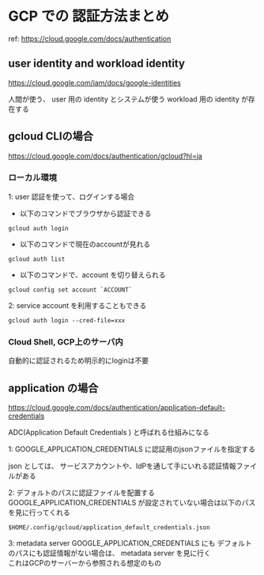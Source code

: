 # GCP での 認証方法まとめ

ref: https://cloud.google.com/docs/authentication

## user identity and workload identity
https://cloud.google.com/iam/docs/google-identities

人間が使う、 user 用の identity とシステムが使う workload 用の identity が存在する




## gcloud CLIの場合

https://cloud.google.com/docs/authentication/gcloud?hl=ja

### ローカル環境
1: user 認証を使って、ログインする場合
- 以下のコマンドでブラウザから認証できる
```
gcloud auth login
```

- 以下のコマンドで現在のaccountが見れる

```
gcloud auth list
```

- 以下のコマンドで、account を切り替えられる

```
gcloud config set account `ACCOUNT`
```

2: service account を利用することもできる

```
gcloud auth login --cred-file=xxx
```

### Cloud Shell, GCP上のサーバ内
自動的に認証されるため明示的にloginは不要


## application の場合

https://cloud.google.com/docs/authentication/application-default-credentials

ADC(Application Default Credentials ) と呼ばれる仕組みになる

1: GOOGLE_APPLICATION_CREDENTIALS に認証用のjsonファイルを指定する

json としては、 サービスアカウントや、IdPを通して手にいれる認証情報ファイルがある

2: デフォルトのパスに認証ファイルを配置する
GOOGLE_APPLICATION_CREDENTIALS が設定されていない場合は以下のパスを見に行ってくれる
```
$HOME/.config/gcloud/application_default_credentials.json 
```

3: metadata server 
GOOGLE_APPLICATION_CREDENTIALS にも デフォルトのパスにも認証情報がない場合は、 metadata server を見に行く  
これはGCPのサーバーから参照される想定のもの


<!--stackedit_data:
eyJoaXN0b3J5IjpbLTY0NjA3NjA0NCwtMTEyMjU5ODgyNCwtNT
kwMzQ1MTI2XX0=
-->